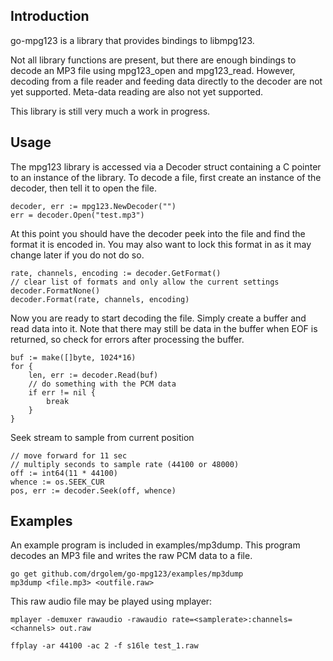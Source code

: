 Introduction
------------

go-mpg123 is a library that provides bindings to libmpg123.

Not all library functions are present, but there are enough bindings to
decode an MP3 file using mpg123_open and mpg123_read. However, decoding
from a file reader and feeding data directly to the decoder are not yet
supported. Meta-data reading are also not yet supported.

This library is still very much a work in progress.

Usage
-----

The mpg123 library is accessed via a Decoder struct containing a C pointer
to an instance of the library. To decode a file, first create an instance of the decoder,
then tell it to open the file.

	decoder, err := mpg123.NewDecoder("")
	err = decoder.Open("test.mp3")

At this point you should have the decoder peek into the file and find
the format it is encoded in. You may also want to lock this format in
as it may change later if you do not do so.

	rate, channels, encoding := decoder.GetFormat()
	// clear list of formats and only allow the current settings
	decoder.FormatNone()
	decoder.Format(rate, channels, encoding)

Now you are ready to start decoding the file. Simply create a buffer 
and read data into it. Note that there may still be data in the buffer
when EOF is returned, so check for errors after processing the buffer.

	buf := make([]byte, 1024*16)
	for {
		len, err := decoder.Read(buf)
		// do something with the PCM data
		if err != nil {
			break
		}
	}

Seek stream to sample from current position

    // move forward for 11 sec
    // multiply seconds to sample rate (44100 or 48000)
    off := int64(11 * 44100)
    whence := os.SEEK_CUR
    pos, err := decoder.Seek(off, whence)

Examples
--------

An example program is included in examples/mp3dump. This program decodes
an MP3 file and writes the raw PCM data to a file.

	go get github.com/drgolem/go-mpg123/examples/mp3dump
	mp3dump <file.mp3> <outfile.raw>

This raw audio file may be played using mplayer:

	mplayer -demuxer rawaudio -rawaudio rate=<samplerate>:channels=<channels> out.raw

    ffplay -ar 44100 -ac 2 -f s16le test_1.raw

